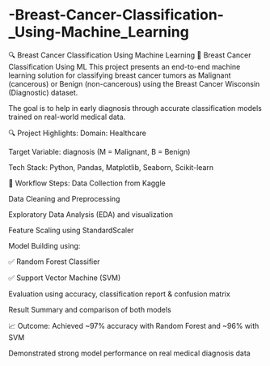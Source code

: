 # -Breast-Cancer-Classification-_Using-Machine_Learning
🔍 Breast Cancer Classification Using Machine Learning
🧠 Breast Cancer Classification Using ML 
This project presents an end-to-end machine learning solution for classifying breast cancer tumors as Malignant (cancerous) or Benign (non-cancerous) using the Breast Cancer Wisconsin (Diagnostic) dataset.

The goal is to help in early diagnosis through accurate classification models trained on real-world medical data.

🔍 Project Highlights:
Domain: Healthcare

Target Variable: diagnosis (M = Malignant, B = Benign)

Tech Stack: Python, Pandas, Matplotlib, Seaborn, Scikit-learn

🧪 Workflow Steps:
Data Collection from Kaggle

Data Cleaning and Preprocessing

Exploratory Data Analysis (EDA) and visualization

Feature Scaling using StandardScaler

Model Building using:

✅ Random Forest Classifier

✅ Support Vector Machine (SVM)

Evaluation using accuracy, classification report & confusion matrix

Result Summary and comparison of both models

📈 Outcome:
Achieved ~97% accuracy with Random Forest and ~96% with SVM

Demonstrated strong model performance on real medical diagnosis data
